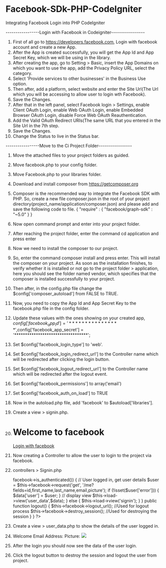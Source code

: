 # Facebook-SDk-PHP-CodeIgniter
Integrating Facebook Login into PHP CodeIgniter

-----------------Login with Facebook in Codeigniter-----------------

1. First of all go to https://developers.facebook.com, Login with facebook account and create a new App.
2. After the App is created successfully, you will get the App Id and App Secret Key, which we will be using in the library.
3. After creating the app, go to Setting > Basic, insert the App Domains on which you want to use the app, add the Privacy Policy URL, select the category.
4. Select 'Provide services to other businesses' in the Business Use option.
5. Then after, add a platform, select website and enter the Site Url(The Url which you will be accessing to allow user to login wth Facebook).
6. Save the Changes.
7. After that in the left panel, select Facebook login > Settings, enable Client OAuth Login, enable Web OAuth Login, enable Embedded Browser OAuth Login, disable Force Web OAuth Reauthentication.
8. Add the Valid OAuth Redirect URIs(The same URL that you entered in the Site Url in the 7th step.
9. Save the Changes.
10. Change the Status to live in the Status bar.

-----------------Move to the Ci Project Folder-----------------

1. Move the attached files to your project folders as guided.
2. Move facebook.php to your config folder.
3. Move Facebook.php to your libraries folder.
4. Download and install composer from https://getcomposer.org
5. Composer is the recommended way to integrate the Facebook SDK with PHP. So, create a new file composer.json in the root of your project directory(project_name/application/composer.json) and please add and save the following code to file.
	{
    		"require" : {
        		"facebook/graph-sdk" : "~5.0"
    		}
	}
6. Now open command prompt and enter into your project folder.
7. After reaching the project folder, enter the command
	cd application
and press enter
8. Now we need to install the composer to our project.
9. So, enter the command 
	composer install
and press enter. This will install the composer on your project. As soon as the installation finishes, to verify whether it is installed or not go to the project folder > application, here you should see the folder named vendor, which specifies that the composer is installed successfully to your project.
10. Then after, in the config.php file change the $config['composer_autoload'] from FALSE to TRUE.
11. Now, you need to copy the App Id and App Secret Key to the facebook.php file in the config folder.
12. Update these values with the ones showing on your created app, $config['facebook_app_id'] = '****************',$config['facebook_app_secret'] = '**********************************';
13. Set $config['facebook_login_type'] to 'web'.
14. Set $config['facebook_login_redirect_url'] to the Controller name which will be redirected after clicking the login button.
15. Set $config['facebook_logout_redirect_url'] to the Controller name which will be redirected after the logout event.
16. Set $config['facebook_permissions'] to array('email')
17. Set $config['facebook_auth_on_load'] to TRUE
18. Now in the autoload.php file, add 'facebook' to $autoload['libraries'].
19. Create a view > signin.php.
20. <h1>Welcome to facebook</h1>
	<a href="<?php echo $this->facebook->login_url(); ?>">Login with facebook</a>
21. Now creating a Controller to allow the user to login to the project via facebook.
22. controllers > Signin.php
	<?php

	class Signin extends CI_Controller
	{
		public function index()
		{
			// Check if user is logged in
			if ($this->facebook->is_authenticated())
			{
				// User logged in, get user details
				$user = $this->facebook->request('get', '/me?fields=id,first_name,last_name,email,picture');
				if (!isset($user['error']))
				{
					$data['user'] = $user;
				}
				// display view
				$this->load->view('user_data',$data);
			}
			else
			{
				$this->load->view('signin');
			}
		}
		public function logout()
		{
			$this->facebook->logout_url(); //Used for logout process
			$this->facebook->destroy_session(); //Used for destroying the session

		}
	}
	?>
23. Create a view > user_data.php to show the details of the user logged in.
24. Welcome <?=$user['first_name'].' '.$user['last_name']; ?>
	Email Address: <?= $user['email'];?>
	Picture: <img src="<?=$user['picture']['data']['url'];?>">
	
25. After the login you should now see the data of the user login.
26. Click the logout button to destroy the session and logout the user from project.

